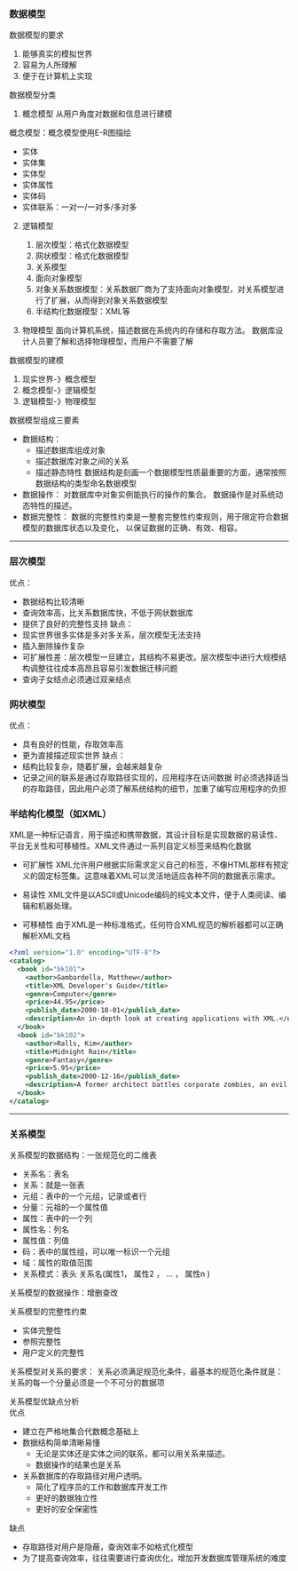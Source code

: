 ### 数据模型
数据模型的要求
1. 能够真实的模拟世界
2. 容易为人所理解
3. 便于在计算机上实现

数据模型分类
1. 概念模型
从用户角度对数据和信息进行建模

概念模型：概念模型使用E-R图描绘
* 实体
* 实体集
* 实体型
* 实体属性
* 实体码
* 实体联系：一对一/一对多/多对多

2. 逻辑模型
    1. 层次模型：格式化数据模型
    2. 网状模型：格式化数据模型
    3. 关系模型
    4. 面向对象模型
    5. 对象关系数据模型：关系数据厂商为了支持面向对象模型，对关系模型进行了扩展，从而得到对象关系数据模型
    6. 半结构化数据模型：XML等
    
3. 物理模型
面向计算机系统，描述数据在系统内的存储和存取方法。
数据库设计人员要了解和选择物理模型，而用户不需要了解

数据模型的建模
1. 现实世界-》概念模型
2. 概念模型-》逻辑模型
3. 逻辑模型-》物理模型

数据模型组成三要素
* 数据结构：
    * 描述数据库组成对象
    * 描述数据库对象之间的关系
    * 描述静态特性
数据结构是刻画一个数据模型性质最重要的方面，通常按照数据结构的类型命名数据模型
* 数据操作：
对数据库中对象实例能执行的操作的集合。
数据操作是对系统动态特性的描述。
* 数据完整性：
数据的完整性约束是一整套完整性约束规则，用于限定符合数据模型的数据库状态以及变化， 以保证数据的正确、有效、相容。

----------------------

### 层次模型
优点：
* 数据结构比较清晰
* 查询效率高，比关系数据库快，不低于网状数据库
* 提供了良好的完整性支持
缺点：
* 现实世界很多实体是多对多关系，层次模型无法支持
* 插入删除操作复杂
* 可扩展性差：层次模型一旦建立，其结构不易更改。层次模型中进行大规模结构调整往往成本高昂且容易引发数据迁移问题
* 查询子女结点必须通过双亲结点

### 网状模型

优点：
* 具有良好的性能，存取效率高
* 更为直接描述现实世界
缺点：
* 结构比较复杂，随着扩展，会越来越复杂
* 记录之间的联系是通过存取路径实现的，应用程序在访问数据 时必须选择适当的存取路径，因此用户必须了解系统结构的细节，加重了编写应用程序的负担

### 半结构化模型（如XML）
XML是一种标记语言，用于描述和携带数据，其设计目标是实现数据的易读性、平台无关性和可移植性。XML文件通过一系列自定义标签来结构化数据

* 可扩展性
XML允许用户根据实际需求定义自己的标签，不像HTML那样有预定义的固定标签集。这意味着XML可以灵活地适应各种不同的数据表示需求。

* 易读性
XML文件是以ASCII或Unicode编码的纯文本文件，便于人类阅读、编辑和机器处理。

* 可移植性
由于XML是一种标准格式，任何符合XML规范的解析器都可以正确解析XML文档

```xml
<?xml version="1.0" encoding="UTF-8"?>
<catalog>
  <book id="bk101">
    <author>Gambardella, Matthew</author>
    <title>XML Developer's Guide</title>
    <genre>Computer</genre>
    <price>44.95</price>
    <publish_date>2000-10-01</publish_date>
    <description>An in-depth look at creating applications with XML.</description>
  </book>
  <book id="bk102">
    <author>Ralls, Kim</author>
    <title>Midnight Rain</title>
    <genre>Fantasy</genre>
    <price>5.95</price>
    <publish_date>2000-12-16</publish_date>
    <description>A former architect battles corporate zombies, an evil sorceress, and her own childhood to become queen of the world.</description>
  </book>
</catalog>
```

---------------------
### 关系模型

关系模型的数据结构：一张规范化的二维表
* 关系名：表名
* 关系：就是一张表
* 元组：表中的一个元组，记录或者行
* 分量：元祖的一个属性值
* 属性：表中的一个列
* 属性名：列名
* 属性值：列值
* 码：表中的属性组，可以唯一标识一个元组
* 域：属性的取值范围
* 关系模式：表头
关系名(属性1， 属性2 ， ... ， 属性n )

关系模型的数据操作：增删查改

关系模型的完整性约束
* 实体完整性
* 参照完整性
* 用户定义的完整性


关系模型对关系的要求：
关系必须满足规范化条件，最基本的规范化条件就是：关系的每一个分量必须是一个不可分的数据项

关系模型优缺点分析  
优点
* 建立在严格地集合代数概念基础上
* 数据结构简单清晰易懂
    * 无论是实体还是实体之间的联系，都可以用关系来描述。
    * 数据操作的结果也是关系
* 关系数据库的存取路径对用户透明。
    * 简化了程序员的工作和数据库开发工作
    * 更好的数据独立性
    * 更好的安全保密性

缺点
* 存取路径对用户是隐蔽，查询效率不如格式化模型
* 为了提高查询效率，往往需要进行查询优化，增加开发数据库管理系统的难度
